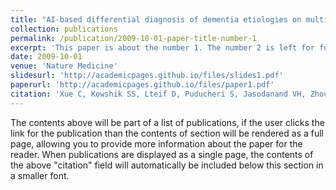 ```yaml
---
title: "AI-based differential diagnosis of dementia etiologies on multimodal data"
collection: publications
permalink: /publication/2009-10-01-paper-title-number-1
excerpt: 'This paper is about the number 1. The number 2 is left for future work.'
date: 2009-10-01
venue: 'Nature Medicine'
slidesurl: 'http://academicpages.github.io/files/slides1.pdf'
paperurl: 'http://academicpages.github.io/files/paper1.pdf'
citation: 'Xue C, Kowshik SS, Lteif D, Puducheri S, Jasodanand VH, Zhou OT, Walia AS, Guney OB, Zhang JD, Pham ST, Kaliaev A, Andreu-Arasa VC, Dwyer BC, Farris CW, Hao H, Kedar S, Mian AZ, Murman DL, O'Shea SA, Paul AB, Rohatgi S, Saint-Hilaire MH, Sartor EA, Setty BN, Small JE, Swaminathan A, Taraschenko O, Yuan J, Zhou Y, Zhu S, Karjadi C, Ang TFA, Bargal SA, Plummer BA, Poston KL, Ahangaran M, Au R, Kolachalama VB. AI-based differential diagnosis of dementia etiologies on multimodal data. medRxiv [Preprint]. 2024 Mar 26:2024.02.08.24302531. doi: 10.1101/2024.02.08.24302531. PMID: 38585870; PMCID: PMC10996713.'
---
```


The contents above will be part of a list of publications, if the user clicks the link for the publication than the contents of section will be rendered as a full page, allowing you to provide more information about the paper for the reader. When publications are displayed as a single page, the contents of the above "citation" field will automatically be included below this section in a smaller font.
